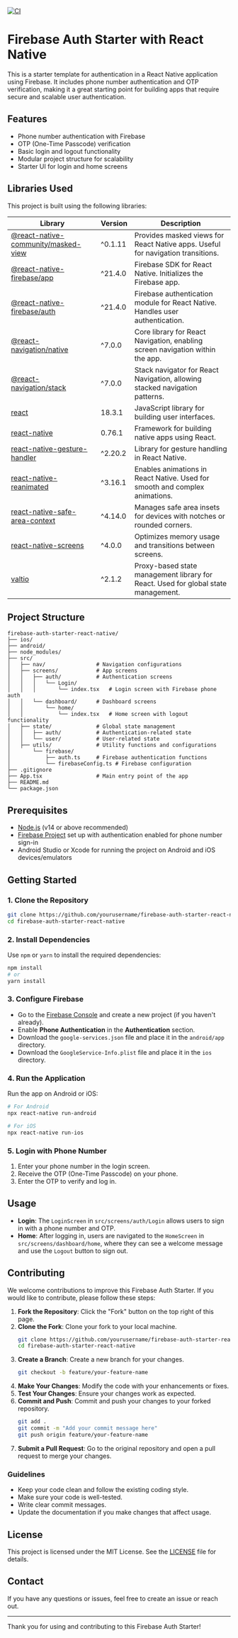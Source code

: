 [![CI](https://github.com/manjotdhiman/RN-Firebase-Starter/actions/workflows/ci.yml/badge.svg)](https://github.com/manjotdhiman/RN-Firebase-Starter/actions/workflows/ci.yml)

# Firebase Auth Starter with React Native

This is a starter template for authentication in a React Native application using Firebase. It includes phone number authentication and OTP verification, making it a great starting point for building apps that require secure and scalable user authentication.

## Features

- Phone number authentication with Firebase
- OTP (One-Time Passcode) verification
- Basic login and logout functionality
- Modular project structure for scalability
- Starter UI for login and home screens

## Libraries Used

This project is built using the following libraries:

| Library | Version | Description |
| ------- | ------- | ----------- |
| [@react-native-community/masked-view](https://github.com/react-native-masked-view/masked-view) | ^0.1.11 | Provides masked views for React Native apps. Useful for navigation transitions. |
| [@react-native-firebase/app](https://rnfirebase.io/) | ^21.4.0 | Firebase SDK for React Native. Initializes the Firebase app. |
| [@react-native-firebase/auth](https://rnfirebase.io/auth/usage) | ^21.4.0 | Firebase authentication module for React Native. Handles user authentication. |
| [@react-navigation/native](https://reactnavigation.org/) | ^7.0.0 | Core library for React Navigation, enabling screen navigation within the app. |
| [@react-navigation/stack](https://reactnavigation.org/docs/stack-navigator/) | ^7.0.0 | Stack navigator for React Navigation, allowing stacked navigation patterns. |
| [react](https://reactjs.org/) | 18.3.1 | JavaScript library for building user interfaces. |
| [react-native](https://reactnative.dev/) | 0.76.1 | Framework for building native apps using React. |
| [react-native-gesture-handler](https://docs.swmansion.com/react-native-gesture-handler/) | ^2.20.2 | Library for gesture handling in React Native. |
| [react-native-reanimated](https://docs.swmansion.com/react-native-reanimated/) | ^3.16.1 | Enables animations in React Native. Used for smooth and complex animations. |
| [react-native-safe-area-context](https://github.com/th3rdwave/react-native-safe-area-context) | ^4.14.0 | Manages safe area insets for devices with notches or rounded corners. |
| [react-native-screens](https://reactnavigation.org/docs/react-native-screens) | ^4.0.0 | Optimizes memory usage and transitions between screens. |
| [valtio](https://valtio.pmnd.rs/) | ^2.1.2 | Proxy-based state management library for React. Used for global state management. |

## Project Structure

```
firebase-auth-starter-react-native/
├── ios/
├── android/
├── node_modules/
├── src/
│   ├── nav/                # Navigation configurations
│   ├── screens/            # App screens
│   │   ├── auth/           # Authentication screens
│   │   │   └── Login/
│   │   │       └── index.tsx   # Login screen with Firebase phone auth
│   │   └── dashboard/      # Dashboard screens
│   │       └── home/
│   │           └── index.tsx   # Home screen with logout functionality
│   ├── state/              # Global state management
│   │   ├── auth/           # Authentication-related state
│   │   └── user/           # User-related state
│   ├── utils/              # Utility functions and configurations
│       └── firebase/
│           ├── auth.ts     # Firebase authentication functions
│           └── firebaseConfig.ts # Firebase configuration
├── .gitignore
├── App.tsx                 # Main entry point of the app
├── README.md
└── package.json
```

## Prerequisites

- [Node.js](https://nodejs.org/) (v14 or above recommended)
- [Firebase Project](https://firebase.google.com/) set up with authentication enabled for phone number sign-in
- Android Studio or Xcode for running the project on Android and iOS devices/emulators

## Getting Started

### 1. Clone the Repository

```bash
git clone https://github.com/yourusername/firebase-auth-starter-react-native.git
cd firebase-auth-starter-react-native
```

### 2. Install Dependencies

Use `npm` or `yarn` to install the required dependencies:

```bash
npm install
# or
yarn install
```

### 3. Configure Firebase

- Go to the [Firebase Console](https://console.firebase.google.com/) and create a new project (if you haven't already).
- Enable **Phone Authentication** in the **Authentication** section.
- Download the `google-services.json` file and place it in the `android/app` directory.
- Download the `GoogleService-Info.plist` file and place it in the `ios` directory.

### 4. Run the Application

Run the app on Android or iOS:

```bash
# For Android
npx react-native run-android

# For iOS
npx react-native run-ios
```

### 5. Login with Phone Number

1. Enter your phone number in the login screen.
2. Receive the OTP (One-Time Passcode) on your phone.
3. Enter the OTP to verify and log in.

## Usage

- **Login**: The `LoginScreen` in `src/screens/auth/Login` allows users to sign in with a phone number and OTP.
- **Home**: After logging in, users are navigated to the `HomeScreen` in `src/screens/dashboard/home`, where they can see a welcome message and use the `Logout` button to sign out.

## Contributing

We welcome contributions to improve this Firebase Auth Starter. If you would like to contribute, please follow these steps:

1. **Fork the Repository**: Click the "Fork" button on the top right of this page.
2. **Clone the Fork**: Clone your fork to your local machine.
   ```bash
   git clone https://github.com/yourusername/firebase-auth-starter-react-native.git
   cd firebase-auth-starter-react-native
   ```
3. **Create a Branch**: Create a new branch for your changes.
   ```bash
   git checkout -b feature/your-feature-name
   ```
4. **Make Your Changes**: Modify the code with your enhancements or fixes.
5. **Test Your Changes**: Ensure your changes work as expected.
6. **Commit and Push**: Commit and push your changes to your forked repository.
   ```bash
   git add .
   git commit -m "Add your commit message here"
   git push origin feature/your-feature-name
   ```
7. **Submit a Pull Request**: Go to the original repository and open a pull request to merge your changes.

### Guidelines

- Keep your code clean and follow the existing coding style.
- Make sure your code is well-tested.
- Write clear commit messages.
- Update the documentation if you make changes that affect usage.

## License

This project is licensed under the MIT License. See the [LICENSE](LICENSE) file for details.

## Contact

If you have any questions or issues, feel free to create an issue or reach out.

---

Thank you for using and contributing to this Firebase Auth Starter!
